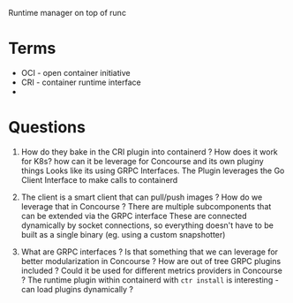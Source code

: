 
Runtime manager on top of runc

# Terms

- OCI - open container initiative
- CRI - container runtime interface
- 


# Questions
1. How do they bake in the CRI plugin into containerd ? How does it work for K8s? how can it be leverage for Concourse and its own pluginy things
	Looks like its using GRPC Interfaces. 
	The Plugin leverages the Go Client Interface to make calls to containerd

2. The client is a smart client that can pull/push images ? How do we leverage that in Concourse ?
	There are multiple subcomponents that can be extended via the GRPC interface
	These are connected dynamically by socket connections, so everything doesn't have to be built as a single binary (eg. using a custom snapshotter)

3. What are GRPC interfaces ? Is that something that we can leverage for better modularization in Concourse ? How are out of tree GRPC plugins included ? Could it be used for different metrics providers in Concourse ?
	The runtime plugin within containerd with `ctr install` is interesting - can load plugins dynamically ?